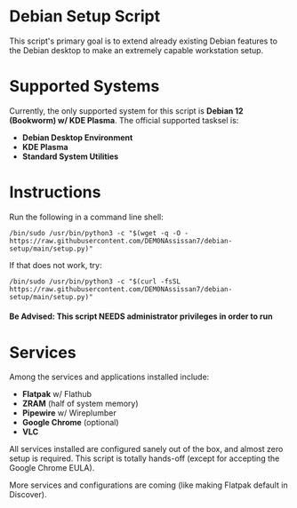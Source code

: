 # Debian Setup Script
This script's primary goal is to extend already existing Debian features to the Debian desktop to make an extremely capable workstation setup.

# Supported Systems
Currently, the only supported system for this script is **Debian 12 (Bookworm) w/ KDE Plasma**. The official supported tasksel is:


- **Debian Desktop Environment**
- **KDE Plasma**
- **Standard System Utilities**

# Instructions
Run the following in a command line shell:

`/bin/sudo /usr/bin/python3 -c "$(wget -q -O - https://raw.githubusercontent.com/DEM0NAssissan7/debian-setup/main/setup.py)"`

If that does not work, try:

`/bin/sudo /usr/bin/python3 -c "$(curl -fsSL https://raw.githubusercontent.com/DEM0NAssissan7/debian-setup/main/setup.py)"`

#### Be Advised: This script NEEDS administrator privileges in order to run

# Services
Among the services and applications installed include:
- **Flatpak** w/ Flathub
- **ZRAM** (half of system memory)
- **Pipewire** w/ Wireplumber
- **Google Chrome** (optional)
- **VLC**

All services installed are configured sanely out of the box, and almost zero setup is required. This script is totally hands-off (except for accepting the Google Chrome EULA).

More services and configurations are coming (like making Flatpak default in Discover).
